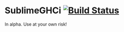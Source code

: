 SublimeGHCi [![Build Status](https://circleci.com/gh/CRogers/SublimeGHCi.png?circle-token=5f796b4e95cbd7f65eb8cf03d2dd5d5ce3d39d4d)](https://circleci.com/gh/CRogers/SublimeGHCi/tree/develop)
===

In alpha. Use at your own risk!

